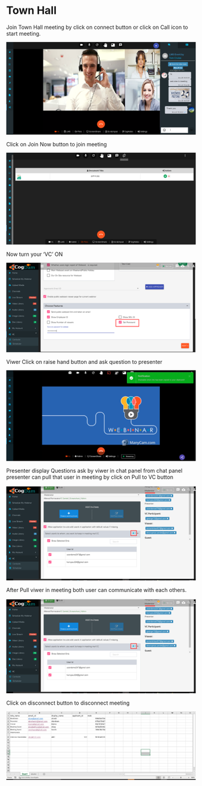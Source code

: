 # Town Hall

Join Town Hall meeting by click on connect button or click on Call icon to start meeting.

![](../../.gitbook/assets/image%20%28207%29.png)

Click on Join Now button to join meeting

![](../../.gitbook/assets/image%20%28201%29.png)

Now turn your ‘VC’ ON

![](../../.gitbook/assets/image%20%28124%29.png)

Viwer Click on raise hand button and ask question to presenter

![](../../.gitbook/assets/image%20%2816%29.png)

Presenter display Questions ask by viwer in chat panel from chat panel presenter can pull that user in meeting by click on Pull to VC button

![](../../.gitbook/assets/image%20%28204%29.png)

After Pull viwer in meeting both user can communicate with each others.

![](../../.gitbook/assets/image%20%28170%29.png)

Click on disconnect button to disconnect meeting

![](../../.gitbook/assets/image%20%28179%29.png)


